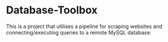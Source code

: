 # Database-Toolbox
This is a project that utilises a pipeline for scraping websites and connecting/executing queries to a remote MySQL database:
